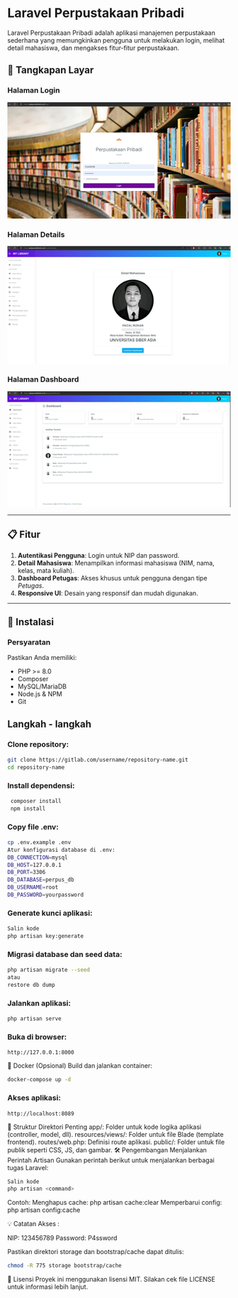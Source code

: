 # Laravel Perpustakaan Pribadi

Laravel Perpustakaan Pribadi adalah aplikasi manajemen perpustakaan sederhana yang memungkinkan pengguna untuk melakukan login, melihat detail mahasiswa, dan mengakses fitur-fitur perpustakaan.

## 📸 Tangkapan Layar
### Halaman Login
![Login Page](./screenshots/login.png)

### Halaman Details
![Detail Users](./screenshots/details.png)

### Halaman Dashboard
![Detail Dashboard](./screenshots/detail-mahasiswa.png)

---

## 📋 Fitur
1. **Autentikasi Pengguna**: Login untuk NIP dan password.
2. **Detail Mahasiswa**: Menampilkan informasi mahasiswa (NIM, nama, kelas, mata kuliah).
3. **Dashboard Petugas**: Akses khusus untuk pengguna dengan tipe *Petugas*.
4. **Responsive UI**: Desain yang responsif dan mudah digunakan.

---

## 🚀 Instalasi

### Persyaratan
Pastikan Anda memiliki:
- PHP >= 8.0
- Composer
- MySQL/MariaDB
- Node.js & NPM
- Git

## Langkah - langkah
### Clone repository:
   ```bash
   git clone https://gitlab.com/username/repository-name.git
   cd repository-name
   ```
### Install dependensi:
  ```bash
   composer install
   npm install
  ```

### Copy file .env:

```bash
cp .env.example .env
Atur konfigurasi database di .env:
DB_CONNECTION=mysql
DB_HOST=127.0.0.1
DB_PORT=3306
DB_DATABASE=perpus_db
DB_USERNAME=root
DB_PASSWORD=yourpassword

```
### Generate kunci aplikasi:

```bash
Salin kode
php artisan key:generate
```
### Migrasi database dan seed data:
```bash
php artisan migrate --seed
atau
restore db dump 
```
### Jalankan aplikasi:

```bash
php artisan serve
```
### Buka di browser:
```arduino
http://127.0.0.1:8000
```
🐳 Docker (Opsional)
Build dan jalankan container:

```bash
docker-compose up -d
```
### Akses aplikasi:
``` arduino
http://localhost:8089
```
📂 Struktur Direktori Penting
app/: Folder untuk kode logika aplikasi (controller, model, dll).
resources/views/: Folder untuk file Blade (template frontend).
routes/web.php: Definisi route aplikasi.
public/: Folder untuk file publik seperti CSS, JS, dan gambar.
🛠 Pengembangan
Menjalankan Perintah Artisan
Gunakan perintah berikut untuk menjalankan berbagai tugas Laravel:

```bash
Salin kode
php artisan <command>
```
Contoh:
Menghapus cache: php artisan cache:clear
Memperbarui config: php artisan config:cache

💡 Catatan
Akses :

NIP: 123456789
Password: P4ssword

Pastikan direktori storage dan bootstrap/cache dapat ditulis:

```bash
chmod -R 775 storage bootstrap/cache
```
📝 Lisensi
Proyek ini menggunakan lisensi MIT. Silakan cek file LICENSE untuk informasi lebih lanjut.
